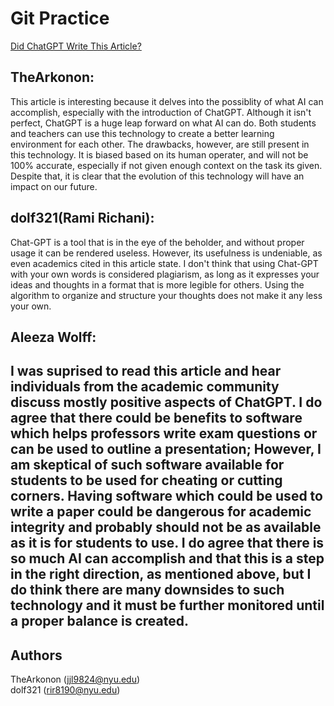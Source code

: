 # Git Practice
[Did ChatGPT Write This Article?](https://gwtoday.gwu.edu/did-chatgpt-write-article)

## TheArkonon:
This article is interesting because it delves into the possiblity of what AI can accomplish, especially with the introduction of ChatGPT. Although it isn't perfect, ChatGPT is a huge leap forward on what AI can do. Both students and teachers can use this technology to create a better learning environment for each other. The drawbacks, however, are still present in this technology. It is biased based on its human operater, and will not be 100% accurate, especially if not given enough context on the task its given. Despite that, it is clear that the evolution of this technology will have an impact on our future.

## dolf321(Rami Richani):
Chat-GPT is a tool that is in the eye of the beholder, and without proper usage it can be rendered useless. However, its usefulness is undeniable, as even academics cited in this article state. I don't think that using Chat-GPT with your own words is considered plagiarism, as long as it expresses your ideas and thoughts in a format that is more legible for others. Using the algorithm to organize and structure your thoughts does not make it any less your own.

## Aleeza Wolff:

I was suprised to read this article and hear individuals from the academic community discuss mostly positive aspects of ChatGPT. I do agree that there could be benefits to software which helps professors write exam questions or can be used to outline a presentation; However, I am skeptical of such software available for students to be used for cheating or cutting corners. Having software which could be used to write a paper could be dangerous for academic integrity and probably should not be as available as it is for students to use. I do agree that there is so much AI can accomplish and that this is a step in the right direction, as mentioned above, but I do think there are many downsides to such technology and it must be further monitored until a proper balance is created. 
---

## Authors
TheArkonon (jjl9824@nyu.edu) <br>
dolf321 (rir8190@nyu.edu)
